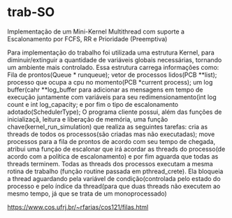 # trab-SO
Implementação de um Mini-Kernel Multithread com suporte a Escalonamento por FCFS, RR e Prioridade (Preemptiva) 

Para implementação do trabalho foi utilizada uma estrutura Kernel, para diminuir/extinguir a quantidade de variáveis globais necessárias, tornando um ambiente mais controlado.
Essa estrutura carrega informações como: Fila de prontos(Queue * runqueue); vetor de processos lidos(PCB **list); processo que ocupa a cpu no momento(PCB *current process); um log buffer(cahr **log_buffer para adicionar 
as mensagens em tempo de execução juntamente com variáveis para seu redimensionamento(int log count e int log_capacity; e por fim o tipo de escalonamento adotado(SchedulerType);
O programa cliente possui, além das funções de inicializaçã, leitura e liberação de memória, uma função chave(kernel_run_simulation) que realiza as seguintes tarefas: cria as threads de todos os 
processos(são criadas mas não executadas); move processos para a fila de prontos de acordo com seu tempo de chegada, atribui uma funçáo de escalonar que irá acordar as threads do processo(de acordo com a 
política de escalonamento) e por fim aguarda que todas as threads terminem. Todas as threads dos processos executam a mesma rotina de trabalho (função routine passada em pthread_crete). Ela bloqueia a thread aguardando
pela variável de condição(controlada pelo estado do processo e pelo índice da thread(para que duas threads não executem ao mesmo tempo, já que se trata de um monoprocessado)



https://www.cos.ufrj.br/~rfarias/cos121/filas.html
